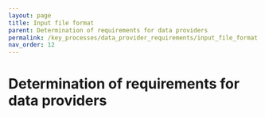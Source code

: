 ```yaml
---
layout: page
title: Input file format
parent: Determination of requirements for data providers
permalink: /key_processes/data_provider_requirements/input_file_format
nav_order: 12
---
```


# Determination of requirements for data providers 

